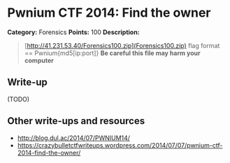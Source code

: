 # Pwnium CTF 2014: Find the owner

**Category:** Forensics
**Points:** 100
**Description:**
> [http://41.231.53.40/Forensics100.zip](Forensics100.zip) flag format == Pwnium{md5[ip:port]} **Be careful this file may harm your computer**

## Write-up

(TODO)

## Other write-ups and resources

* <http://blog.dul.ac/2014/07/PWNIUM14/>
* <https://crazybulletctfwriteups.wordpress.com/2014/07/07/pwnium-ctf-2014-find-the-owner/>
